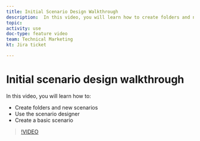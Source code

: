 ```yaml
---
title: Initial Scenario Design Walkthrough
description:  In this video, you will learn how to create folders and new scenarios, use the scenario designer, and create a basic scenario in [!DNL Adobe Workfront Fusion].
topic: 
activity: use
doc-type: feature video
team: Technical Marketing
kt: Jira ticket 

---
```

# Initial scenario design walkthrough

In this video, you will learn how to:

* Create folders and new scenarios
* Use the scenario designer
* Create a basic scenario 

>[!VIDEO](https://video.tv.adobe.com/v/335261/?quality=12)
